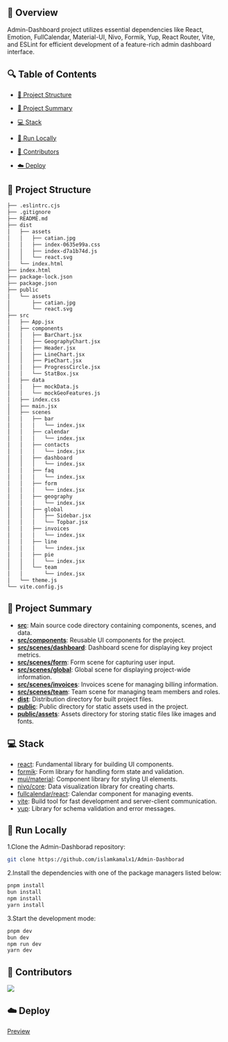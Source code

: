## 📌 Overview

Admin-Dashboard project utilizes essential dependencies like React, Emotion, FullCalendar, Material-UI, Nivo, Formik, Yup, React Router, Vite, and ESLint for efficient development of a feature-rich admin dashboard interface.

## 🔍 Table of Contents

* [📁 Project Structure](#project-structure)

* [📝 Project Summary](#project-summary)

* [💻 Stack](#stack)

* [🚀 Run Locally](#run-locally)

* [🙌 Contributors](#contributors)

* [☁️ Deploy](#deploy)

## 📁 Project Structure

```bash
├── .eslintrc.cjs
├── .gitignore
├── README.md
├── dist
│   ├── assets
│   │   ├── catian.jpg
│   │   ├── index-0635e99a.css
│   │   ├── index-d7a1b74d.js
│   │   └── react.svg
│   └── index.html
├── index.html
├── package-lock.json
├── package.json
├── public
│   └── assets
│       ├── catian.jpg
│       └── react.svg
├── src
│   ├── App.jsx
│   ├── components
│   │   ├── BarChart.jsx
│   │   ├── GeographyChart.jsx
│   │   ├── Header.jsx
│   │   ├── LineChart.jsx
│   │   ├── PieChart.jsx
│   │   ├── ProgressCircle.jsx
│   │   └── StatBox.jsx
│   ├── data
│   │   ├── mockData.js
│   │   └── mockGeoFeatures.js
│   ├── index.css
│   ├── main.jsx
│   ├── scenes
│   │   ├── bar
│   │   │   └── index.jsx
│   │   ├── calendar
│   │   │   └── index.jsx
│   │   ├── contacts
│   │   │   └── index.jsx
│   │   ├── dashboard
│   │   │   └── index.jsx
│   │   ├── faq
│   │   │   └── index.jsx
│   │   ├── form
│   │   │   └── index.jsx
│   │   ├── geography
│   │   │   └── index.jsx
│   │   ├── global
│   │   │   ├── Sidebar.jsx
│   │   │   └── Topbar.jsx
│   │   ├── invoices
│   │   │   └── index.jsx
│   │   ├── line
│   │   │   └── index.jsx
│   │   ├── pie
│   │   │   └── index.jsx
│   │   └── team
│   │       └── index.jsx
│   └── theme.js
└── vite.config.js
```

## 📝 Project Summary

- [**src**](src): Main source code directory containing components, scenes, and data.
- [**src/components**](src/components): Reusable UI components for the project.
- [**src/scenes/dashboard**](src/scenes/dashboard): Dashboard scene for displaying key project metrics.
- [**src/scenes/form**](src/scenes/form): Form scene for capturing user input.
- [**src/scenes/global**](src/scenes/global): Global scene for displaying project-wide information.
- [**src/scenes/invoices**](src/scenes/invoices): Invoices scene for managing billing information.
- [**src/scenes/team**](src/scenes/team): Team scene for managing team members and roles.
- [**dist**](dist): Distribution directory for built project files.
- [**public**](public): Public directory for static assets used in the project.
- [**public/assets**](public/assets): Assets directory for storing static files like images and fonts.

## 💻 Stack

- [react](https://reactjs.org/): Fundamental library for building UI components.
- [formik](https://formik.org/): Form library for handling form state and validation.
- [mui/material](https://mui.com/): Component library for styling UI elements.
- [nivo/core](https://nivo.rocks/): Data visualization library for creating charts.
- [fullcalendar/react](https://fullcalendar.io/): Calendar component for managing events.
- [vite](https://vitejs.dev/): Build tool for fast development and server-client communication.
- [yup](https://github.com/jquense/yup): Library for schema validation and error messages.

## 🚀 Run Locally
1.Clone the Admin-Dashborad repository:
```sh
git clone https://github.com/islamkamalx1/Admin-Dashborad
```
2.Install the dependencies with one of the package managers listed below:
```bash
pnpm install
bun install
npm install
yarn install
```
3.Start the development mode:
```bash
pnpm dev
bun dev
npm run dev
yarn dev
```

## 🙌 Contributors
<a href="https://github.com/islamkamalx1/Admin-Dashborad/graphs/contributors">
<img src="https://contrib.rocks/image?repo=islamkamalx1/Admin-Dashborad" />
</a>

## ☁️ Deploy

[Preview](admin-dashborad.vercel.app)

